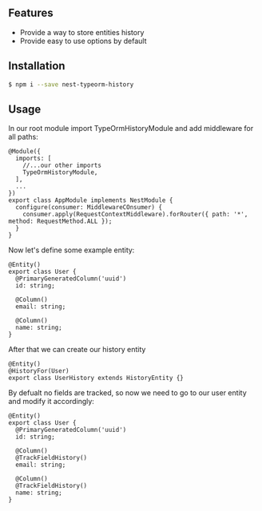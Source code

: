 ## Features

- Provide a way to store entities history
- Provide easy to use options by default

## Installation

```bash
$ npm i --save nest-typeorm-history
```

## Usage

In our root module import TypeOrmHistoryModule and add middleware for all paths:

```
@Module({
  imports: [
    //...our other imports
    TypeOrmHistoryModule,
  ],
  ...
})
export class AppModule implements NestModule {
  configure(consumer: MiddlewareCOnsumer) {
    consumer.apply(RequestContextMiddleware).forRouter({ path: '*', method: RequestMethod.ALL });
  }
}
```

Now let's define some example entity:

```
@Entity()
export class User {
  @PrimaryGeneratedColumn('uuid')
  id: string;

  @Column()
  email: string;

  @Column()
  name: string;
}
```

After that we can create our history entity

```
@Entity()
@HistoryFor(User)
export class UserHistory extends HistoryEntity {}
```

By defualt no fields are tracked, so now we need to go to our user entity and modify it accordingly:

```
@Entity()
export class User {
  @PrimaryGeneratedColumn('uuid')
  id: string;

  @Column()
  @TrackFieldHistory()
  email: string;

  @Column()
  @TrackFieldHistory()
  name: string;
}
```
